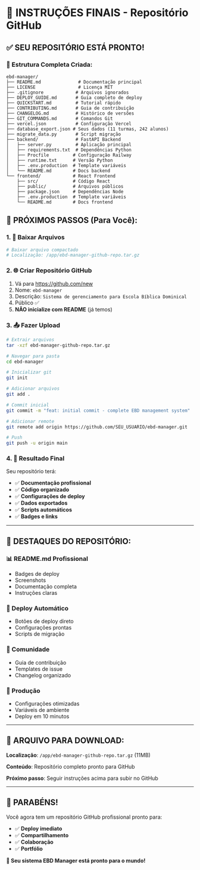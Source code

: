# 🎯 INSTRUÇÕES FINAIS - Repositório GitHub

## ✅ SEU REPOSITÓRIO ESTÁ PRONTO!

### 📁 Estrutura Completa Criada:
```
ebd-manager/
├── README.md              # Documentação principal
├── LICENSE                # Licença MIT
├── .gitignore            # Arquivos ignorados
├── DEPLOY_GUIDE.md       # Guia completo de deploy
├── QUICKSTART.md         # Tutorial rápido
├── CONTRIBUTING.md       # Guia de contribuição
├── CHANGELOG.md          # Histórico de versões
├── GIT_COMMANDS.md       # Comandos Git
├── vercel.json           # Configuração Vercel
├── database_export.json # Seus dados (11 turmas, 242 alunos)
├── migrate_data.py       # Script migração
├── backend/              # FastAPI Backend
│   ├── server.py         # Aplicação principal
│   ├── requirements.txt  # Dependências Python
│   ├── Procfile         # Configuração Railway
│   ├── runtime.txt      # Versão Python
│   ├── .env.production  # Template variáveis
│   └── README.md        # Docs backend
└── frontend/            # React Frontend
    ├── src/             # Código React
    ├── public/          # Arquivos públicos
    ├── package.json     # Dependências Node
    ├── .env.production  # Template variáveis
    └── README.md        # Docs frontend
```

## 🚀 PRÓXIMOS PASSOS (Para Você):

### 1. 📂 Baixar Arquivos
```bash
# Baixar arquivo compactado
# Localização: /app/ebd-manager-github-repo.tar.gz
```

### 2. 🌐 Criar Repositório GitHub
1. Vá para https://github.com/new
2. Nome: `ebd-manager`
3. Descrição: `Sistema de gerenciamento para Escola Bíblica Dominical`
4. Público ✅
5. **NÃO inicialize com README** (já temos)

### 3. 📤 Fazer Upload
```bash
# Extrair arquivos
tar -xzf ebd-manager-github-repo.tar.gz

# Navegar para pasta
cd ebd-manager

# Inicializar git
git init

# Adicionar arquivos
git add .

# Commit inicial
git commit -m "feat: initial commit - complete EBD management system"

# Adicionar remote
git remote add origin https://github.com/SEU_USUARIO/ebd-manager.git

# Push
git push -u origin main
```

### 4. 🎉 Resultado Final
Seu repositório terá:
- ✅ **Documentação profissional**
- ✅ **Código organizado**
- ✅ **Configurações de deploy**
- ✅ **Dados exportados**
- ✅ **Scripts automáticos**
- ✅ **Badges e links**

---

## 🌟 DESTAQUES DO REPOSITÓRIO:

### 📊 README.md Profissional
- Badges de deploy
- Screenshots
- Documentação completa
- Instruções claras

### 🔧 Deploy Automático
- Botões de deploy direto
- Configurações prontas
- Scripts de migração

### 👥 Comunidade
- Guia de contribuição
- Templates de issue
- Changelog organizado

### 🎯 Produção
- Configurações otimizadas
- Variáveis de ambiente
- Deploy em 10 minutos

---

## 📍 ARQUIVO PARA DOWNLOAD:

**Localização**: `/app/ebd-manager-github-repo.tar.gz` (11MB)

**Conteúdo**: Repositório completo pronto para GitHub

**Próximo passo**: Seguir instruções acima para subir no GitHub

---

## 🎊 PARABÉNS!

Você agora tem um repositório GitHub profissional pronto para:
- ✅ **Deploy imediato**
- ✅ **Compartilhamento**
- ✅ **Colaboração**
- ✅ **Portfólio**

**🚀 Seu sistema EBD Manager está pronto para o mundo!**